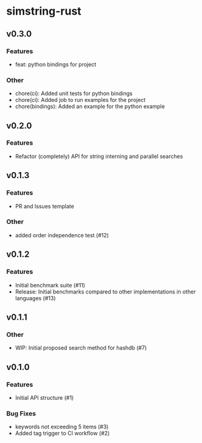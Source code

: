 # simstring-rust

## v0.3.0

### Features

- feat: python bindings for project

### Other

- chore(ci): Added unit tests for python bindings
- chore(ci): Added job to run examples for the project
- chore(bindings): Added an example for the python example

## v0.2.0

### Features

- Refactor (completely) API for string interning and parallel searches

## v0.1.3

### Features

- PR and Issues template

### Other

- added order independence test (#12)

## v0.1.2

### Features

- Initial benchmark suite (#11)
- Release: Initial benchmarks compared to other implementations in other languages (#13)

## v0.1.1

### Other

- WIP: Initial proposed search method for hashdb (#7)

## v0.1.0

### Features

- Initial API structure (#1)

### Bug Fixes

- keywords not exceeding 5 items (#3)
- Added tag trigger to CI workflow (#2)
